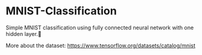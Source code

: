 # MNIST-Classification
Simple MNIST classification using fully connected neural network with one hidden layer.🙌

More about the dataset: https://www.tensorflow.org/datasets/catalog/mnist


